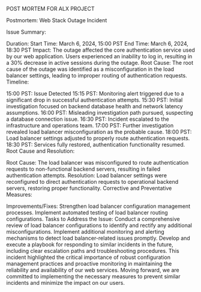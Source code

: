 POST MORTEM FOR ALX PROJECT

Postmortem: Web Stack Outage Incident

Issue Summary:

Duration:
Start Time: March 6, 2024, 15:00 PST
End Time: March 6, 2024, 18:30 PST
Impact:
The outage affected the core authentication service used by our web application.
Users experienced an inability to log in, resulting in a 30% decrease in active sessions during the outage.
Root Cause:
The root cause of the outage was identified as a misconfiguration in the load balancer settings, leading to improper routing of authentication requests.
Timeline:

15:00 PST: Issue Detected
15:15 PST: Monitoring alert triggered due to a significant drop in successful authentication attempts.
15:30 PST: Initial investigation focused on backend database health and network latency assumptions.
16:00 PST: Misleading investigation path pursued, suspecting a database connection issue.
16:30 PST: Incident escalated to the infrastructure and operations team.
17:00 PST: Further investigation revealed load balancer misconfiguration as the probable cause.
18:00 PST: Load balancer settings adjusted to properly route authentication requests.
18:30 PST: Services fully restored, authentication functionality resumed.
Root Cause and Resolution:

Root Cause:
The load balancer was misconfigured to route authentication requests to non-functional backend servers, resulting in failed authentication attempts.
Resolution:
Load balancer settings were reconfigured to direct authentication requests to operational backend servers, restoring proper functionality.
Corrective and Preventative Measures:

Improvements/Fixes:
Strengthen load balancer configuration management processes.
Implement automated testing of load balancer routing configurations.
Tasks to Address the Issue:
Conduct a comprehensive review of load balancer configurations to identify and rectify any additional misconfigurations.
Implement additional monitoring and alerting mechanisms to detect load balancer-related issues promptly.
Develop and execute a playbook for responding to similar incidents in the future, including clear escalation paths and troubleshooting procedures.
This incident highlighted the critical importance of robust configuration management practices and proactive monitoring in maintaining the reliability and availability of our web services. Moving forward, we are committed to implementing the necessary measures to prevent similar incidents and minimize the impact on our users.